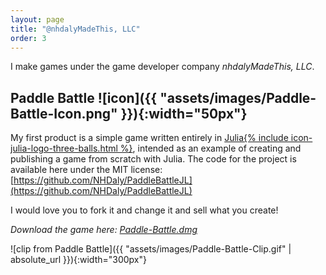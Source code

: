 ```yaml
---
layout: page
title: "@nhdalyMadeThis, LLC"
order: 3
---
```



I make games under the game developer company _nhdalyMadeThis, LLC_.

## Paddle Battle ![icon]({{ "assets/images/Paddle-Battle-Icon.png" }}){:width="50px"}
My first product is a simple game written entirely in [Julia{% include icon-julia-logo-three-balls.html %}](https://github.com/JuliaLang/julia), intended as an example of creating and publishing a game from scratch with Julia. The code for the project is available here under the MIT license:<br>
[https://github.com/NHDaly/PaddleBattleJL](https://github.com/NHDaly/PaddleBattleJL)

I would love you to fork it and change it and sell what you create!

*Download the game here: [Paddle-Battle.dmg](https://github.com/NHDaly/PaddleBattleJL/releases/download/v1.0/Paddle-Battle.dmg)*

![clip from Paddle Battle]({{ "assets/images/Paddle-Battle-Clip.gif" | absolute_url }}){:width="300px"}

